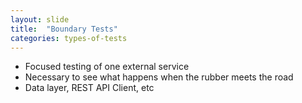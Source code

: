 ```yaml
---
layout: slide
title:  "Boundary Tests"
categories: types-of-tests
---
```

* Focused testing of one external service
* Necessary to see what happens when the rubber meets the road
* Data layer, REST API Client, etc
